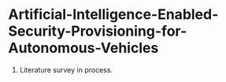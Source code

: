 # Artificial-Intelligence-Enabled-Security-Provisioning-for-Autonomous-Vehicles
1. Literature survey in process.
